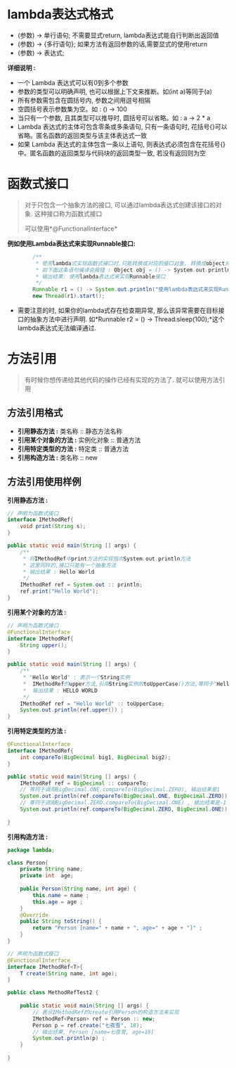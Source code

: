# lambda表达式格式

- (参数) -> 单行语句;    不需要显式return, lambda表达式能自行判断出返回值
- (参数) -> {多行语句};  如果方法有返回参数的话,需要显式的使用return
- (参数) -> 表达式;

**详细说明 :**

- 一个 Lambda 表达式可以有0到多个参数
- 参数的类型可以明确声明, 也可以根据上下文来推断。如(int a)等同于(a)
- 所有参数需包含在圆括号内, 参数之间用逗号相隔
- 空圆括号表示参数集为空。如 : () -> 100
- 当只有一个参数, 且其类型可以推导时, 圆括号可以省略。如 : a -> 2 * a
- Lambda 表达式的主体可包含零条或多条语句, 只有一条语句时, 花括号{}可以省略。匿名函数的返回类型与该主体表达式一致
- 如果 Lambda 表达式的主体包含一条以上语句, 则表达式必须包含在花括号{}中。匿名函数的返回类型与代码块的返回类型一致, 若没有返回则为空

# 函数式接口

> 对于只包含一个抽象方法的接口, 可以通过lambda表达式创建该接口的对象. 这种接口称为函数式接口
>
> 可以使用*@FunctionalInterface*

**例如使用Lambda表达式来实现Runnable接口:**

```java
		/**
		 * 使用lambda式实现函数式接口时,只能转换成对应的接口对象, 转换成object对象都是错误的
		 * 如下面这条语句编译会报错 : Object obj = () -> System.out.println("使用lambda表达式来实现Runnable接口") ; 
		 * 输出结果: 使用lambda表达式来实现Runnable接口
		 */
		Runnable r1 = () -> System.out.println("使用lambda表达式来实现Runnable接口") ;
		new Thread(r1).start();
```

- 需要注意的时, 如果你的lambda式存在检查期异常, 那么该异常需要在目标接口的抽象方法中进行声明. 如*Runnable r2 = () -> Thread.sleep(100);*这个lambda表达式无法编译通过.

# 方法引用

> 有时候你想传递给其他代码的操作已经有实现的方法了. 就可以使用方法引用

## 方法引用格式

- **引用静态方法 :** 类名称 :: 静态方法名称
- **引用某个对象的方法 :** 实例化对象 :: 普通方法
- **引用特定类型的方法 :** 特定类 :: 普通方法
- **引用构造方法 :** 类名称 :: new

## 方法引用使用样例

**引用静态方法 :** 

```java
// 声明为函数式接口
interface IMethodRef{
	void print(String s);
}

public static void main(String [] args) {
    /**
     * 将IMethodRef中print方法的实现指向System.out.println方法
     * 这里同样的,接口只能有一个抽象方法
     * 输出结果 : Hello World
     */
    IMethodRef ref = System.out :: println;
    ref.print("Hello World");
}
```

**引用某个对象的方法 :**

```java
// 声明为函数式接口
@FunctionalInterface
interface IMethodRef{
	String upper();
}

public static void main(String [] args) {
    /**
	 * "Hello World" : 表示一个String实例
	 *  IMethodRef的upper方法,引用String实例的toUpperCase()方法,等同于"Hello World".toUpperCase()
	 *  输出结果 : HELLO WORLD
	 */
    IMethodRef ref = "Hello World" :: toUpperCase;
    System.out.println(ref.upper()) ;
}
```

**引用特定类型的方法 :** 

```java
@FunctionalInterface
interface IMethodRef{
	int compareTo(BigDecimal big1, BigDecimal big2);
}

public static void main(String [] args) {
	IMethodRef ref = BigDecimal :: compareTo;
	// 等同于调用BigDecimal.ONE.compareTo(BigDecimal.ZERO), 输出结果是1
	System.out.println(ref.compareTo(BigDecimal.ONE, BigDecimal.ZERO)) ;
	// 等同于调用BigDecimal.ZERO.compareTo(BigDecimal.ONE) , 输出结果是-1
	System.out.println(ref.compareTo(BigDecimal.ZERO, BigDecimal.ONE)) ;
	
}
```

**引用构造方法 :**

```java
package lambda;

class Person{
	private String name;
	private int  age;
	
	public Person(String name, int age) {
		this.name = name ;
		this.age = age ;
	}
	@Override
	public String toString() {
		return "Person [name=" + name + ", age=" + age + "]" ;
	}
}

// 声明为函数式接口
@FunctionalInterface
interface IMethodRef<T>{
	T create(String name, int age);
}

public class MethodRefTest2 {
	
	public static void main(String [] args) {
		// 表示IMethodRef的create引用Person的构造方法来实现
		IMethodRef<Person> ref = Person :: new;
		Person p = ref.create("七夜雪", 18);
		// 输出结果, Person [name=七夜雪, age=18]
		System.out.println(p) ;
	}
	
}

```


